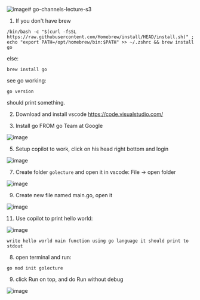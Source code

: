 ![image](https://github.com/user-attachments/assets/4e39c26a-db37-42a7-9a08-49d71170e599)# go-channels-lecture-s3

1. If you don't have brew

```
/bin/bash -c "$(curl -fsSL https://raw.githubusercontent.com/Homebrew/install/HEAD/install.sh)" ; echo "export PATH=/opt/homebrew/bin:$PATH" >> ~/.zshrc && brew install go
```


else:

```
brew install go
```


see go working:
```
go version
```
should print something.


2. Download and install vscode
https://code.visualstudio.com/


3. Install go FROM go Team at Google


![image](https://github.com/user-attachments/assets/76cb27b4-fc04-475b-acb9-2ebc948a3874)


5. Setup copilot to work, click on his head right bottom and login


![image](https://github.com/user-attachments/assets/07b5aabc-2d45-40a3-a0d5-95e66270fd3a)

7. Create folder `golecture` and open it in vscode: File -> open folder


![image](https://github.com/user-attachments/assets/b640099b-59a5-4002-96cb-311a7250613a)

9. Create new file named main.go, open it


![image](https://github.com/user-attachments/assets/e0aa1e75-f0c5-4d59-9076-a28f54b1e38f)


11. Use copilot to print hello world:


![image](https://github.com/user-attachments/assets/4dc9e3f5-d7c5-42af-9f23-10016fdd99dc)

```
write hello world main function using go language it should print to stdout
```

8. open terminal and run:
```
go mod init golecture
```

9. click Run on top, and do Run without debug


![image](https://github.com/user-attachments/assets/272dfa3a-380e-49c5-8ad3-86ab56ef89f4)




